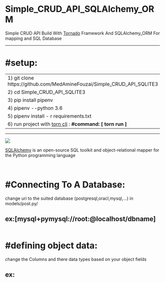 # Simple_CRUD_API_SQLAlchemy_ORM
<p>Simple CRUD API  Build With  <a href="https://www.tornadoweb.org/en/stable/">Tornado</a>  Framework And SQLAlchemy_ORM  For mapping and SQL Database</p>
<hr>
<h1>#setup:</h1>
<table>
<tr>
<td> 1)  git clone https://github.com/MedAmineFouzai/Simple_CRUD_API_SQLITE3 </td>
</tr>
<tr>
<td> 2) cd Simple_CRUD_API_SQLITE3</td>
</tr>
<tr>
<td> 3) pip install pipenv</td>
</tr>
</tr>
<td> 4) pipenv --python 3.6</td>
</tr>
<tr>
<td> 5) pipenv install - r requirements.txt</td>
</tr>
<tr>
  <td>
    6) run project with <a href="https://pypi.org/project/torn/">torn cli</a> : <b>#command: [ torn run ] </b>  </td>
 </tr>
</table>
<hr>
<img src="https://github.com/MedAmineFouzai/Simple_CRUD_API_SQLAlchemy_ORM/blob/master/Captures/sqla_logo.png">
<br>
<p><a href="https://pypi.org/project/SQLAlchemy/"> SQLAlchemy</a> is an open-source SQL toolkit and object-relational mapper for the Python programming language</p>
<br>
<h1>#Connecting To A Database:</h1>
<p>change uri to the suited database (postgresql,oracl,mysql,...) in models/post.py/</p>
<h2>ex:[mysql+pymysql://root:@localhost/dbname]</h2>
<img src="">
<h1>#defining object data:</h1>
<p>change the Columns and there data types based on your object fields  </p>
<h2>ex:</h2>
<img src="">

 
  
